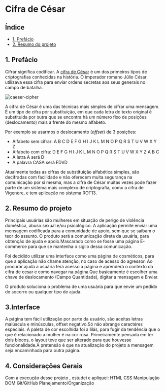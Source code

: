 # Cifra de César

## Índice

- [1. Prefácio](#1-prefácio)
- [2. Resumo do projeto](#2-resumo-do-projeto)

## 1. Prefácio

Cifrar significa codificar. A [cifra de César](https://pt.wikipedia.org/wiki/Cifra_de_C%C3%A9sar)
é um dos primeiros tipos de criptografias conhecidas na história.
O imperador romano Júlio César utilizava essa cifra para enviar
ordens secretas aos seus generais no campo de batalha.

![caeser-cipher](https://user-images.githubusercontent.com/11894994/60990999-07ffdb00-a320-11e9-87d0-b7c291bc4cd1.png)

A cifra de César é uma das técnicas mais simples de cifrar uma mensagem. É um
tipo de cifra por substituição, em que cada letra do texto original é
substituida por outra que se encontra há um número fixo de posições
(deslocamento) mais a frente do mesmo alfabeto.

Por exemplo se usarmos o deslocamento (_offset_) de 3 posições:

- Alfabeto sem cifrar: A B C D E F G H I J K L M N O P Q R S T U V W X Y Z
- Alfabeto com cifra: D E F G H I J K L M N O P Q R S T U V W X Y Z A B C
- A letra A será D
- A palavra CASA será FDVD

Atualmente todas as cifras de substituição alfabética simples, são decifradas
com facilidade e não oferecem muita segurança na comunicação por si mesma,
mas a cifra de César muitas vezes pode fazer parte de um sistema
mais complexo de criptografia, como
a cifra de Vigenère, e tem aplicação no sistema ROT13.

## 2. Resumo do projeto

Principais usuárias são mulheres em situação de perigo de violência doméstica, abuso sexual e/ou psicológico.
A aplicação permite enviar uma mensagem codificada para a comunidade de apoio, sem que se saibam o teor do assunto.
O produto será a comunicação direta da usuária, para obtenção de ajuda e apoio.Mascarado como se fosse uma página E-commerce para que se mantenha o sigilo dessa comunicação.

Foi decidido utilizar uma interface como uma página de cosméticos, para que a aplicação não chame atenção, no caso de acesso do agressor.
Ao procurar ajuda a usuária terá acesso a página e aprenderá o contexto da cifra de cesar e como navegar na página.Que basicamente é escolher uma chave de deslocamento (Campo Quantidade), digitar a mensagem e Enviar.

O produto soluciona o problema de uma usuária para que envie um pedido de socorro ou qualquer tipo de ajuda.

## 3.Interface
A página tem fácil utilização por parte da usuário, são aceitas letras maiúscula e minúsculas, offset negativo.Só não abrange caractéres especiais.
A paleta de cor escolhida foi a lilás, para fugir da tendência que o que é relacionado a mulher é na cor rosa.
Primeiramente pensada em ter dois blocos, o layout teve que ser alterado para que houvesse funcionalidade.A pretensão é que na atualização do projeto a mensagem seja encaminhada para outra página.


## 4. Considerações Gerais
Com a execução desse projeto , estudei e apliquei:
HTML
CSS
Manipulação DOM
Git/GitHub
Planejamento/Organização




